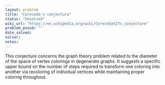 ```yaml
---
layout: problem
title: "Cereceda's conjecture"
status: "Unsolved"
wiki_url: "https://en.wikipedia.org/wiki/Cereceda%27s_conjecture"
problem_posed: ""
date_solved:
solver:
notes:
---
```

This conjecture concerns the graph theory problem related to the diameter of the space of vertex colorings in degenerate graphs. It suggests a specific upper bound on the number of steps required to transform one coloring into another via recoloring of individual vertices while maintaining proper coloring throughout.